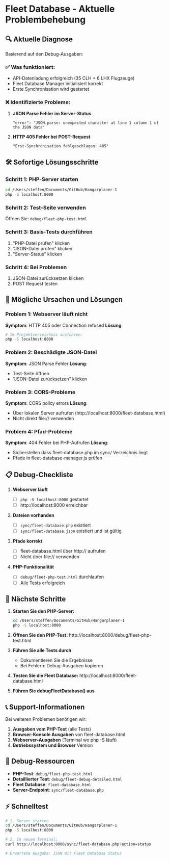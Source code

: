 # Fleet Database - Aktuelle Problembehebung

## 🔍 Aktuelle Diagnose

Basierend auf den Debug-Ausgaben:

### ✅ **Was funktioniert:**

- API-Datenladung erfolgreich (35 CLH + 6 LHX Flugzeuge)
- Fleet Database Manager initialisiert korrekt
- Erste Synchronisation wird gestartet

### ❌ **Identifizierte Probleme:**

1. **JSON Parse Fehler im Server-Status**

   ```
   "error": "JSON.parse: unexpected character at line 1 column 1 of the JSON data"
   ```

2. **HTTP 405 Fehler bei POST-Request**
   ```
   "Erst-Synchronisation fehlgeschlagen: 405"
   ```

## 🛠️ **Sofortige Lösungsschritte**

### Schritt 1: PHP-Server starten

```bash
cd /Users/steffen/Documents/GitHub/Hangarplaner-1
php -S localhost:8000
```

### Schritt 2: Test-Seite verwenden

Öffnen Sie: `debug/fleet-php-test.html`

### Schritt 3: Basis-Tests durchführen

1. "PHP-Datei prüfen" klicken
2. "JSON-Datei prüfen" klicken
3. "Server-Status" klicken

### Schritt 4: Bei Problemen

1. JSON-Datei zurücksetzen klicken
2. POST Request testen

## 🔧 **Mögliche Ursachen und Lösungen**

### Problem 1: Webserver läuft nicht

**Symptom**: HTTP 405 oder Connection refused
**Lösung**:

```bash
# Im Projektverzeichnis ausführen:
php -S localhost:8000
```

### Problem 2: Beschädigte JSON-Datei

**Symptom**: JSON Parse Fehler
**Lösung**:

- Test-Seite öffnen
- "JSON-Datei zurücksetzen" klicken

### Problem 3: CORS-Probleme

**Symptom**: CORS policy errors
**Lösung**:

- Über lokalen Server aufrufen (http://localhost:8000/fleet-database.html)
- Nicht direkt file:// verwenden

### Problem 4: Pfad-Probleme

**Symptom**: 404 Fehler bei PHP-Aufrufen
**Lösung**:

- Sicherstellen dass fleet-database.php im sync/ Verzeichnis liegt
- Pfade in fleet-database-manager.js prüfen

## 📋 **Debug-Checkliste**

1. **Webserver läuft**

   - [ ] `php -S localhost:8000` gestartet
   - [ ] http://localhost:8000 erreichbar

2. **Dateien vorhanden**

   - [ ] `sync/fleet-database.php` existiert
   - [ ] `sync/fleet-database.json` existiert und ist gültig

3. **Pfade korrekt**

   - [ ] fleet-database.html über http:// aufrufen
   - [ ] Nicht über file:// verwenden

4. **PHP-Funktionalität**
   - [ ] `debug/fleet-php-test.html` durchlaufen
   - [ ] Alle Tests erfolgreich

## 🚀 **Nächste Schritte**

1. **Starten Sie den PHP-Server:**

   ```bash
   cd /Users/steffen/Documents/GitHub/Hangarplaner-1
   php -S localhost:8000
   ```

2. **Öffnen Sie den PHP-Test:**
   http://localhost:8000/debug/fleet-php-test.html

3. **Führen Sie alle Tests durch**

   - Dokumentieren Sie die Ergebnisse
   - Bei Fehlern: Debug-Ausgaben kopieren

4. **Testen Sie die Fleet Database:**
   http://localhost:8000/fleet-database.html

5. **Führen Sie debugFleetDatabase() aus**

## 📞 **Support-Informationen**

Bei weiteren Problemen benötigen wir:

1. **Ausgaben vom PHP-Test** (alle Tests)
2. **Browser-Konsole Ausgaben** von fleet-database.html
3. **Webserver-Ausgaben** (Terminal wo php -S läuft)
4. **Betriebssystem und Browser** Version

## 🔗 **Debug-Ressourcen**

- **PHP-Test**: `debug/fleet-php-test.html`
- **Detaillierter Test**: `debug/fleet-debug-detailed.html`
- **Fleet Database**: `fleet-database.html`
- **Server-Endpoint**: `sync/fleet-database.php`

## ⚡ **Schnelltest**

```bash
# 1. Server starten
cd /Users/steffen/Documents/GitHub/Hangarplaner-1
php -S localhost:8000

# 2. In neuem Terminal:
curl http://localhost:8000/sync/fleet-database.php?action=status

# Erwartete Ausgabe: JSON mit Fleet Database Status
```
